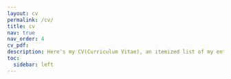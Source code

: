 ```yaml
---
layout: cv
permalink: /cv/
title: cv
nav: true
nav_order: 4
cv_pdf:
description: Here's my CV(Curriculum Vitae), an itemized list of my entire education, certifications, accomplishments, and any other professional experiences.
toc:
  sidebar: left
---
```

